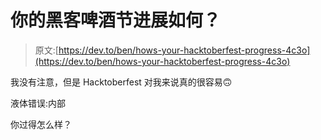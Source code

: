 # 你的黑客啤酒节进展如何？

> 原文:[https://dev.to/ben/hows-your-hacktoberfest-progress-4c3o](https://dev.to/ben/hows-your-hacktoberfest-progress-4c3o)

我没有注意，但是 Hacktoberfest 对我来说真的很容易🙃

液体错误:内部

你过得怎么样？